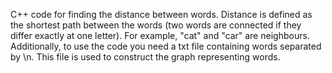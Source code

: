 C++ code for finding the distance between words. Distance is defined as the shortest path between the words (two words are connected if they differ exactly at one letter).
For example, "cat" and "car" are neighbours. Additionally, to use the code you need a txt file containing words separated by \n. This file is used to construct the graph representing words.
